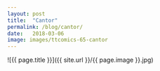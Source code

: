 ```yaml
---
layout: post
title:  "Cantor"
permalink: /blog/cantor/
date:   2018-03-06
image: images/ttcomics-65-cantor
---
```

![{{ page.title }}]({{ site.url }}/{{ page.image }}.jpg)
